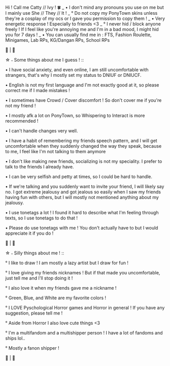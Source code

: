 Hi ! Call me Catty // Ivy ! 🍀
_ •
I don't mind any pronouns you use on me but I mainly use She // They // It !
_ °
Do not copy my PonyTown skins unless they're a cosplay of my ocs or I gave you permission to copy them !
_ •
Very energetic response ! Especially to friends <3
_ °
I never hid / block anyone freely ! If I feel like you're annoying me and I'm in a bad mood, I might hid you for 7 days !
_ •
You can usually find me in : FTS, Fashion Roulette, Minigames, Lab RPs, KG/Dangan RPs, School RPs

🌿 | 🌳

☆ ⁠˖ Some things about me I guess ! ::

• I have social anxiety, and even online, I am still uncomfortable with strangers, that's why I mostly set my status to DNIUF or DNIUCF.

• English is not my first language and I'm not exactly good at it, so please correct me if I made mistakes !

• I sometimes have Crowd / Cover discomfort ! So don't cover me if you're not my friend !

• I mostly afk a lot on PonyTown, so Whispering to Interact is more recommended !

• I can't handle changes very well.

• I have a habit of remembering my friends speech pattern, and I will get uncomfortable when they suddenly changed the way they speak, because to me, I feel like I'm not talking to them anymore

• I don't like making new friends, socializing is not my speciality. I prefer to talk to the friends I already have.

• I can be very selfish and petty at times, so I could be hard to handle.

• If we're talking and you suddenly want to invite your friend, I will likely say no. I got extreme jealousy and got jealous so easily when I saw my friends having fun with others, but I will mostly not mentioned anything about my jealousy.

• I use tonetags a lot ! I found it hard to describe what I'm feeling through texts, so I use tonetags to do that !

• Please do use tonetags with me ! You don't actually have to but I would appreciate it if you do !

🍃 | 🌲

☆ ⁠˖ Silly things about me ! ::

° I like to draw ! I am mostly a lazy artist but I draw for fun !

° I love giving my friends nicknames ! But if that made you uncomfortable, just tell me and I'll stop doing it !

° I also love it when my friends gave me a nickname !

° Green, Blue, and White are my favorite colors !

° I LOVE Pyschological Horror games and Horror in general ! If you have any suggestion, please tell me !

° Aside from Horror I also love cute things <3

° I'm a multifandom and a multishipper person ! I have a lot of fandoms and ships lol..

° Mostly a fanon shipper !

🌱 | 🌼
